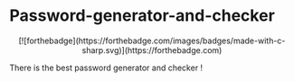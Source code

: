 # Password-generator-and-checker
<div align="center">[![forthebadge](https://forthebadge.com/images/badges/made-with-c-sharp.svg)](https://forthebadge.com)</div>
<p>There is the best password generator and checker !</p>
